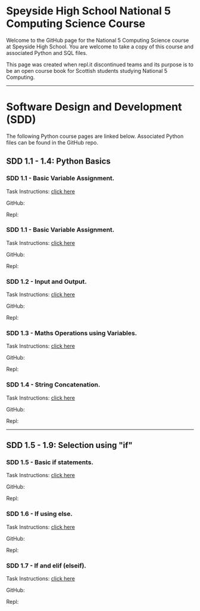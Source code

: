 # Speyside High School National 5 Computing Science Course
Welcome to the GitHub page for the National 5 Computing Science course at Speyside High School. You are welcome to take a copy of this course and associated Python and SQL files. 

This page was created when repl.it discontinued teams and its purpose is to be an open course book for Scottish students studying National 5 Computing.

---
# Software Design and Development (SDD)

The following Python course pages are linked below. Associated Python files can be found in the GitHub repo.

## SDD 1.1 - 1.4: Python Basics

### SDD 1.1 - Basic Variable Assignment.
Task Instructions: [click here](/sdd/sdd11.md)

GitHub: 

Repl:

### SDD 1.1 - Basic Variable Assignment.
Task Instructions: [click here](/sdd/sdd11.md)

GitHub: 

Repl:


### SDD 1.2 - Input and Output.
Task Instructions: [click here](/sdd/sdd11.md)

GitHub: 

Repl:


### SDD 1.3 - Maths Operations using Variables.
Task Instructions: [click here](/sdd/sdd11.md)

GitHub: 

Repl:


### SDD 1.4 - String Concatenation.
Task Instructions: [click here](/sdd/sdd11.md)

GitHub: 

Repl:


---

## SDD 1.5 - 1.9: Selection using "if"

### SDD 1.5 - Basic if statements.
Task Instructions: [click here](/sdd/sdd11.md)

GitHub: 

Repl:

### SDD 1.6 - If using else.
Task Instructions: [click here](/sdd/sdd11.md)

GitHub: 

Repl:

### SDD 1.7 - If and elif (elseif).
Task Instructions: [click here](/sdd/sdd11.md)

GitHub: 

Repl:
